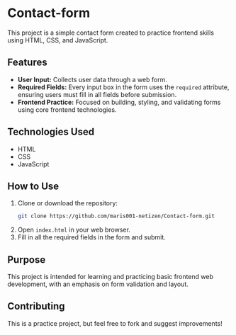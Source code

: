 # Contact-form

This project is a simple contact form created to practice frontend skills using HTML, CSS, and JavaScript.

## Features

- **User Input:** Collects user data through a web form.
- **Required Fields:** Every input box in the form uses the `required` attribute, ensuring users must fill in all fields before submission.
- **Frontend Practice:** Focused on building, styling, and validating forms using core frontend technologies.

## Technologies Used

- HTML
- CSS
- JavaScript

## How to Use

1. Clone or download the repository:
   ```bash
   git clone https://github.com/maris001-netizen/Contact-form.git
   ```
2. Open `index.html` in your web browser.
3. Fill in all the required fields in the form and submit.

## Purpose

This project is intended for learning and practicing basic frontend web development, with an emphasis on form validation and layout.

## Contributing

This is a practice project, but feel free to fork and suggest improvements!


